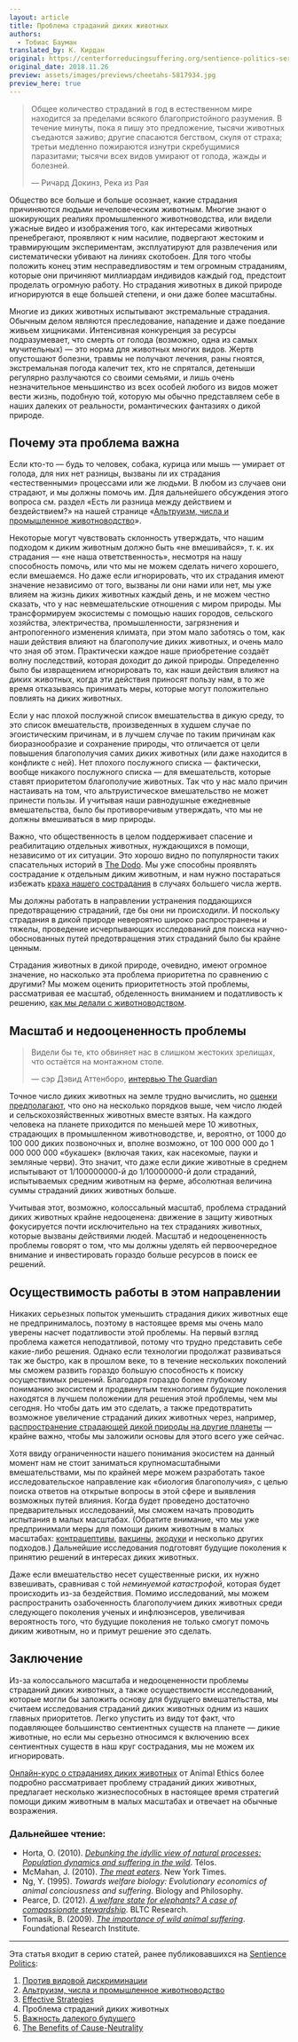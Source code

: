 ```yaml
---
layout: article
title: Проблема страданий диких животных
authors:
  - Тобиас Бауман
translated_by: К. Кирдан
original: https://centerforreducingsuffering.org/sentience-politics-series-introduction/the-relevance-of-wild-animal-suffering/
original_date: 2018.11.26
preview: assets/images/previews/cheetahs-5817934.jpg
preview_here: true
---
```

> Общее количество страданий в год в естественном мире находится за пределами всякого благопристойного разумения. В течение минуты, пока я пишу это предложение, тысячи животных съедаются заживо; другие спасаются бегством, скуля от страха; третьи медленно пожираются изнутри скребущимися паразитами; тысячи всех видов умирают от голода, жажды и болезней.
> 
> — Ричард Докинз, Река из Рая

Общество все больше и больше осознает, какие страдания причиняются людьми нечеловеческим животным. Многие знают о шокирующих реалиях промышленного животноводства, или видели ужасные видео и изображения того, как интересами животных пренебрегают, проявляют к ним насилие, подвергают жестоким и травмирующим экспериментам, эксплуатируют для развлечения или систематически убивают на линиях скотобоен. Для того чтобы положить конец этим несправедливостям и тем огромным страданиям, которые они причиняют миллиардам индивидов каждый год, предстоит проделать огромную работу. Но страдания животных в дикой природе игнорируются в еще большей степени, и они даже более масштабны.
 
Многие из диких животных испытывают экстремальные страдания. Обычным делом являются преследование, нападение и даже поедание живьем хищниками. Интенсивная конкуренция за ресурсы подразумевает, что смерть от голода (возможно, одна из самых мучительных) — это норма для животных многих видов. Жертв опустошают болезни, травмы не получают лечения, раны гноятся, экстремальная погода калечит тех, кто не спрятался, детеныши регулярно разлучаются со своими семьями, и лишь очень незначительное меньшинство из всех особей любого из видов может вести жизнь, подобную той, которую мы обычно представляем себе в наших далеких от реальности, романтических фантазиях о дикой природе.

## Почему эта проблема важна

Если кто-то — будь то человек, собака, курица или мышь — умирает от голода, для них нет разницы, вызваны ли их страдания «естественными» процессами или же людьми. В любом из случаев они страдают, и мы должны помочь им. Для дальнейшего обсуждения этого вопроса см. раздел «Есть ли разница между действием и бездействием?» на нашей странице «[Альтруизм, числа и промышленное животноводство](tobias-baumann-altruism-numbers-and-factory-farms.html)».

Некоторые могут чувствовать склонность утверждать, что нашим подходом к диким животным должно быть «не вмешивайся», т. к. их страдания — «не наша ответственность», несмотря на нашу способность помочь, или что мы не можем сделать ничего хорошего, если вмешаемся. Но даже если игнорировать, что их страдания имеют значение независимо от того, вызваны ли они нами или нет, мы уже влияем на жизнь диких животных каждый день, и не можем честно сказать, что у нас невмешательские отношения с миром природы. Мы трансформируем экосистемы с помощью наших городов, сельского хозяйства, электричества, промышленности, загрязнения и антропогенного изменения климата, при этом мало заботясь о том, как наши действия влияют на благополучие диких животных, и очень мало что зная об этом. Практически каждое наше приобретение создаёт волну последствий, которая доходит до дикой природы. Определенно было бы извращением игнорировать то, как наши действия влияют на диких животных, когда эти действия приносят пользу нам, в то же время отказываясь принимать меры, которые могут положительно повлиять на диких животных.

Если у нас плохой послужной список вмешательства в дикую среду, то это список вмешательств, произведенных в худшем случае по эгоистическим причинам, и в лучшем случае по таким причинам как биоразнообразие и сохранение природы, что отличается от цели повышения благополучия самих диких животных (или даже находится в конфликте с ней). Нет плохого послужного списка — фактически, вообще никакого послужного списка — для вмешательств, которые ставят приоритетом благополучие животных. Так что у нас мало причин настаивать на том, что альтруистическое вмешательство не может принести пользы. И учитывая наши равнодушные ежедневные вмешательства, было бы противоречивым утверждать, что мы не должны вмешиваться в мир природы.

Важно, что общественность в целом поддерживает спасение и реабилитацию отдельных животных, нуждающихся в помощи, независимо от их ситуации. Это хорошо видно по популярности таких спасательных историй в [The Dodo](https://www.thedodo.com/). Мы уже способны проявлять сострадание к отдельным диким животным, и нам нужно постараться избежать [краха нашего сострадания](https://www.ncbi.nlm.nih.gov/pubmed/21219076) в случаях большего числа жертв.

Мы должны работать в направлении устранения поддающихся предотвращению страданий, где бы они ни происходили. И поскольку страдания в дикой природе невероятно широко распространены и тяжелы, проведение исчерпывающих исследований для поиска научно-обоснованных путей предотвращения этих страданий было бы крайне ценным.

Страдания животных в дикой природе, очевидно, имеют огромное значение, но насколько эта проблема приоритетна по сравнению с другими? Мы можем оценить приоритетность этой проблемы, рассматривая ее масштаб, обделенность вниманием и податливость к решению, [как мы делали с животноводством](tobias-baumann-altruism-numbers-and-factory-farms.html).

## Масштаб и недооцененность проблемы

> Видели бы те, кто обвиняет нас в слишком жестоких зрелищах, что остаётся на монтажном столе.
> 
> — сэр Дэвид Аттенборо, [интервью The Guardian](https://www.theguardian.com/tv-and-radio/2011/oct/21/david-attenborough-frozen-planet-climate-change)

Точное число диких животных на земле трудно вычислить, но [оценки предполагают](http://reducing-suffering.org/how-many-wild-animals-are-there/), что оно на несколько порядков выше, чем число людей и сельскохозяйственных животных вместе взятых. На каждого человека на планете приходится по меньшей мере 10 животных, страдающих в промышленном животноводстве, и, вероятно, от 1000 до 100 000 диких позвоночных и, вполне возможно, от 100 000 000 до 1 000 000 000 «букашек» (включая таких, как насекомые, пауки и земляные черви). Это значит, что даже если дикие животные в среднем испытывают от 1/100000000-й до 1/10000000-й доли страданий, испытываемых средним животным на ферме, абсолютная величина суммы страданий диких животных больше.

Учитывая этот, возможно, колоссальный масштаб, проблема страданий диких животных крайне недооценена: движение в защиту животных фокусируется почти исключительно на тех страданиях животных, которые вызваны действиями людей. Масштаб и недооцененность проблемы говорят о том, что мы должны уделять ей первоочередное внимание и инвестировать гораздо больше ресурсов в поиск ее решений.

## Осуществимость работы в этом направлении

Никаких серьезных попыток уменьшить страдания диких животных еще не предпринималось, поэтому в настоящее время мы очень мало уверены насчет податливости этой проблемы. На первый взгляд проблема кажется неподатливой, потому что трудно представить себе какие-либо решения. Однако если технологии продолжат развиваться так же быстро, как в прошлом веке, то в течение нескольких поколений мы сможем развить гораздо большую способность к поиску осуществимых решений. Благодаря гораздо более глубокому пониманию экосистем и продвинутым технологиям будущие поколения находятся в лучшем положении для решения этой проблемы, чем мы сегодня. Но чтобы дать им это сделать, а также предотвратить возможное увеличение страданий диких животных через, например, [распространение страдающей дикой природы на другие планеты](https://foundational-research.org/risks-of-astronomical-future-suffering/#Spread_of_wild_animals-2) — крайне важно, чтобы мы заложили основы для этого всего уже сейчас.

Хотя ввиду ограниченности нашего понимания экосистем на данный момент нам не стоит заниматься крупномасштабными вмешательствами, мы по крайней мере можем разработать такое исследовательское направление как «биология благополучия», с целью поиска ответов на открытые вопросы в этой сфере и выявления возможных путей влияния. Когда будет проведено достаточно предварительных исследований, мы сможем начать проводить испытания в малых масштабах. (Обратите внимание, что мы уже предпринимали меры для помощи диким животным в малых масштабах: [контрацептивы](https://en.wikipedia.org/wiki/Wildlife_contraceptive), [вакцины](https://www.ncbi.nlm.nih.gov/pubmed/15742629), [экодуки](https://ru.wikipedia.org/wiki/%D0%AD%D0%BA%D0%BE%D0%B4%D1%83%D0%BA) и несколько других подходов.) Дальнейшие исследования подготовят будущие поколения к принятию решений в интересах диких животных.

Даже если вмешательство несет существенные риски, их нужно взвешивать, сравнивая с той _неминуемой катастрофой_, которая будет происходить из-за бездействия. Помимо исследований, мы можем распространить озабоченность благополучием диких животных среди следующего поколения ученых и инфлюэнсеров, увеличивая вероятность того, что будущие поколения не только смогут помочь диким животным, но и примут решение это сделать.

## Заключение

Из-за колоссального масштаба и недооцененности проблемы страданий диких животных, а также осуществимости исследований, которые могли бы заложить основу для будущего вмешательства, мы считаем исследования страданий диких животных одним из наших главных приоритетов. Легко упустить из виду тот факт, что подавляющее большинство сентиентных существ на планете — дикие животные, но если мы серьезно относимся к включению всех сентиентных существ в наш круг сострадания, мы не можем их игнорировать.

[Онлайн-курс о страданиях диких животных](https://www.youtube.com/watch?v=cid7idodEPE&list=PLRspdAk7uENPslR3I20AZMgtZzOoUYDmW) от Animal Ethics более подробно рассматривает проблему страданий диких животных, предлагает несколько жизнеспособных в настоящее время стратегий помощи диким животным в малых масштабах и отвечает на обычные возражения.

### Дальнейшее чтение:

- Horta, O. (2010). _[Debunking the idyllic view of natural processes: Population dynamics and suffering in the wild](http://masalladelaespecie.files.wordpress.com/2012/05/debunkingidyllicviewhorta.pdf)_. Télos.
- McMahan, J. (2010). _[The meat eaters](http://opinionator.blogs.nytimes.com/2010/09/19/the-meat-eaters/)_. New York Times.
- Ng, Y. (1995). _Towards welfare biology: Evolutionary economics of animal conciousness and suffering_. Biology and Philosophy.
- Pearce, D. (2012). _[A welfare state for elephants? A case of compassionate stewardship](http://www.hedweb.com/abolitionist-project/elephantcare.html)_. BLTC Research.
- Tomasik, B. (2009). _[The importance of wild animal suffering](http://www.utilitarian-essays.com/suffering-nature.html)_. Foundational Research Institute.

---

Эта статья входит в серию статей, ранее публиковавшихся на [Sentience Politics](https://sentience-politics.org/):

1. [Против видовой дискриминации](tobias-baumann-the-case-against-speciecism.html)
2. [Альтруизм, числа и промышленное животноводство](tobias-baumann-altruism-numbers-and-factory-farms.html)
3. [Effective Strategies](https://centerforreducingsuffering.org/sentience-politics-series-introduction/effective-strategies-to-reduce-animal-suffering/)
4. Проблема страданий диких животных
5. [Важность далекого будущего](tobias-baumann-the-importance-of-the-far-future.html)
6. [The Benefits of Cause-Neutrality](https://centerforreducingsuffering.org/sentience-politics-series-introduction/the-benefits-of-cause-neutrality/)
